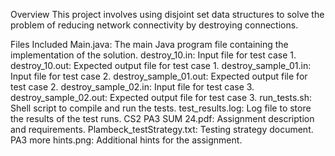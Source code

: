 Overview
This project involves using disjoint set data structures to solve the problem of reducing network connectivity by destroying connections.


Files Included
Main.java: The main Java program file containing the implementation of the solution.
destroy_10.in: Input file for test case 1.
destroy_10.out: Expected output file for test case 1.
destroy_sample_01.in: Input file for test case 2.
destroy_sample_01.out: Expected output file for test case 2.
destroy_sample_02.in: Input file for test case 3.
destroy_sample_02.out: Expected output file for test case 3.
run_tests.sh: Shell script to compile and run the tests.
test_results.log: Log file to store the results of the test runs.
CS2 PA3 SUM 24.pdf: Assignment description and requirements.
Plambeck_testStrategy.txt: Testing strategy document.
PA3 more hints.png: Additional hints for the assignment.
